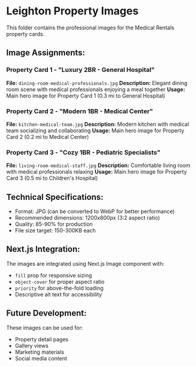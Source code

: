 # Leighton Property Images

This folder contains the professional images for the Medical Rentals property cards.

## Image Assignments:

### Property Card 1 - "Luxury 2BR - General Hospital"
**File:** `dining-room-medical-professionals.jpg`
**Description:** Elegant dining room scene with medical professionals enjoying a meal together
**Usage:** Main hero image for Property Card 1 (0.3 mi to General Hospital)

### Property Card 2 - "Modern 1BR - Medical Center" 
**File:** `kitchen-medical-team.jpg`
**Description:** Modern kitchen with medical team socializing and collaborating
**Usage:** Main hero image for Property Card 2 (0.2 mi to Medical Center)

### Property Card 3 - "Cozy 1BR - Pediatric Specialists"
**File:** `living-room-medical-staff.jpg` 
**Description:** Comfortable living room with medical professionals relaxing
**Usage:** Main hero image for Property Card 3 (0.5 mi to Children's Hospital)

## Technical Specifications:
- Format: JPG (can be converted to WebP for better performance)
- Recommended dimensions: 1200x800px (3:2 aspect ratio)
- Quality: 85-90% for production
- File size target: 150-300KB each

## Next.js Integration:
The images are integrated using Next.js Image component with:
- `fill` prop for responsive sizing
- `object-cover` for proper aspect ratio
- `priority` for above-the-fold loading
- Descriptive alt text for accessibility

## Future Development:
These images can be used for:
- Property detail pages
- Gallery views
- Marketing materials
- Social media content
